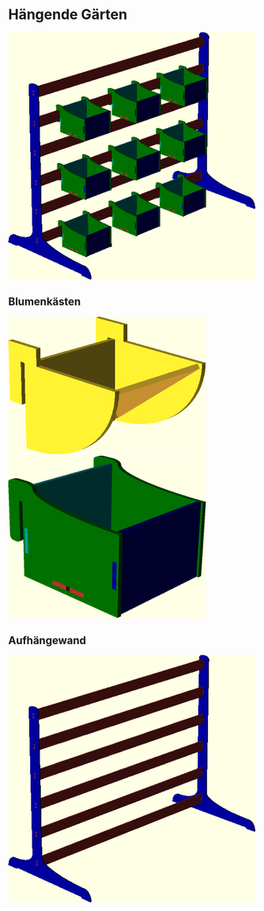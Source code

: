 # H&auml;ngende G&auml;rten

<img width="500px" src="https://raw.githubusercontent.com/mb-fab/Haengende-Gaerten/master/model.png"/>

## Blumenk&auml;sten

<img width="400px" src="https://raw.githubusercontent.com/mb-fab/Haengende-Gaerten/master/pot/pot.png"/>
<img width="400px" src="https://raw.githubusercontent.com/mb-fab/Haengende-Gaerten/master/pot2/pot2.png"/>

## Aufh&auml;ngewand

<img width="500px" src="https://raw.githubusercontent.com/mb-fab/Haengende-Gaerten/master/wall/wall.png"/>
